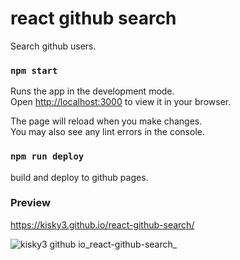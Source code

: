 # react github search
Search github users.


### `npm start`

Runs the app in the development mode.\
Open [http://localhost:3000](http://localhost:3000) to view it in your browser.

The page will reload when you make changes.\
You may also see any lint errors in the console.

### `npm run deploy`
build and deploy to github pages.

### Preview
https://kisky3.github.io/react-github-search/

![kisky3 github io_react-github-search_](https://user-images.githubusercontent.com/23165804/148971771-f436efa2-f403-4dc3-a272-127203e3ef76.png)





